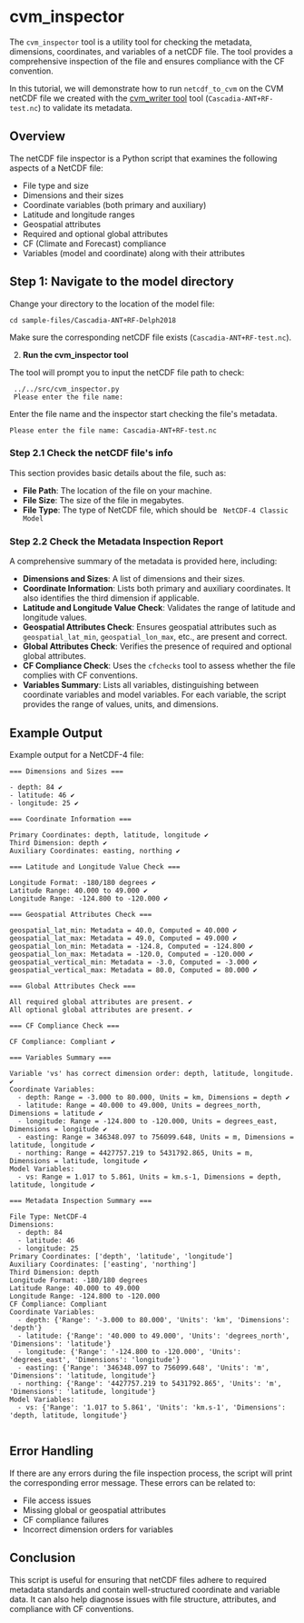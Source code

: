 # cvm_inspector

The `cvm_inspector` tool is a utility tool for checking the metadata, dimensions, coordinates, and variables of a netCDF file. The tool provides a comprehensive inspection of the file and ensures compliance with the CF convention.

In this tutorial, we will demonstrate how to run `netcdf_to_cvm` on the CVM netCDF file we created with the <a href="cvm_writer.html">cvm_writer tool</a> tool (`Cascadia-ANT+RF-test.nc`) to validate its metadata.

## Overview

The netCDF file inspector is a Python script that examines the following aspects of a NetCDF file:

- File type and size
- Dimensions and their sizes
- Coordinate variables (both primary and auxiliary)
- Latitude and longitude ranges
- Geospatial attributes
- Required and optional global attributes
- CF (Climate and Forecast) compliance
- Variables (model and coordinate) along with their attributes

## Step 1: Navigate to the model directory

Change your directory to the location of the model file:

```
cd sample-files/Cascadia-ANT+RF-Delph2018
```

Make sure the corresponding netCDF file exists (`Cascadia-ANT+RF-test.nc`).

2. **Run the cvm_inspector tool**

The tool will prompt you to input the netCDF file path to check:

```
 ../../src/cvm_inspector.py
 Please enter the file name:

```

Enter the file name and the inspector start checking the file's metadata.

```
Please enter the file name: Cascadia-ANT+RF-test.nc
```

### Step 2.1 Check the netCDF file's info

This section provides basic details about the file, such as:

- **File Path**: The location of the file on your machine.
- **File Size**: The size of the file in megabytes.
- **File Type**: The type of NetCDF file, which should be ` NetCDF-4 Classic Model`

### Step 2.2 Check the Metadata Inspection Report

A comprehensive summary of the metadata is provided here, including:

- **Dimensions and Sizes**: A list of dimensions and their sizes.
- **Coordinate Information**: Lists both primary and auxiliary coordinates. It also identifies the third dimension if applicable.
- **Latitude and Longitude Value Check**: Validates the range of latitude and longitude values.
- **Geospatial Attributes Check**: Ensures geospatial attributes such as `geospatial_lat_min`, `geospatial_lon_max`, etc., are present and correct.
- **Global Attributes Check**: Verifies the presence of required and optional global attributes.
- **CF Compliance Check**: Uses the `cfchecks` tool to assess whether the file complies with CF conventions.
- **Variables Summary**: Lists all variables, distinguishing between coordinate variables and model variables. For each variable, the script provides the range of values, units, and dimensions.

## Example Output

Example output for a NetCDF-4 file:

```
=== Dimensions and Sizes ===

- depth: 84 ✔️
- latitude: 46 ✔️
- longitude: 25 ✔️

=== Coordinate Information ===

Primary Coordinates: depth, latitude, longitude ✔️
Third Dimension: depth ✔️
Auxiliary Coordinates: easting, northing ✔️

=== Latitude and Longitude Value Check ===

Longitude Format: -180/180 degrees ✔️
Latitude Range: 40.000 to 49.000 ✔️
Longitude Range: -124.800 to -120.000 ✔️

=== Geospatial Attributes Check ===

geospatial_lat_min: Metadata = 40.0, Computed = 40.000 ✔️
geospatial_lat_max: Metadata = 49.0, Computed = 49.000 ✔️
geospatial_lon_min: Metadata = -124.8, Computed = -124.800 ✔️
geospatial_lon_max: Metadata = -120.0, Computed = -120.000 ✔️
geospatial_vertical_min: Metadata = -3.0, Computed = -3.000 ✔️
geospatial_vertical_max: Metadata = 80.0, Computed = 80.000 ✔️

=== Global Attributes Check ===

All required global attributes are present. ✔️
All optional global attributes are present. ✔️

=== CF Compliance Check ===

CF Compliance: Compliant ✔️

=== Variables Summary ===

Variable 'vs' has correct dimension order: depth, latitude, longitude. ✔️
Coordinate Variables:
  - depth: Range = -3.000 to 80.000, Units = km, Dimensions = depth ✔️
  - latitude: Range = 40.000 to 49.000, Units = degrees_north, Dimensions = latitude ✔️
  - longitude: Range = -124.800 to -120.000, Units = degrees_east, Dimensions = longitude ✔️
  - easting: Range = 346348.097 to 756099.648, Units = m, Dimensions = latitude, longitude ✔️
  - northing: Range = 4427757.219 to 5431792.865, Units = m, Dimensions = latitude, longitude ✔️
Model Variables:
  - vs: Range = 1.017 to 5.861, Units = km.s-1, Dimensions = depth, latitude, longitude ✔️

=== Metadata Inspection Summary ===

File Type: NetCDF-4
Dimensions:
  - depth: 84
  - latitude: 46
  - longitude: 25
Primary Coordinates: ['depth', 'latitude', 'longitude']
Auxiliary Coordinates: ['easting', 'northing']
Third Dimension: depth
Longitude Format: -180/180 degrees
Latitude Range: 40.000 to 49.000
Longitude Range: -124.800 to -120.000
CF Compliance: Compliant
Coordinate Variables:
  - depth: {'Range': '-3.000 to 80.000', 'Units': 'km', 'Dimensions': 'depth'}
  - latitude: {'Range': '40.000 to 49.000', 'Units': 'degrees_north', 'Dimensions': 'latitude'}
  - longitude: {'Range': '-124.800 to -120.000', 'Units': 'degrees_east', 'Dimensions': 'longitude'}
  - easting: {'Range': '346348.097 to 756099.648', 'Units': 'm', 'Dimensions': 'latitude, longitude'}
  - northing: {'Range': '4427757.219 to 5431792.865', 'Units': 'm', 'Dimensions': 'latitude, longitude'}
Model Variables:
  - vs: {'Range': '1.017 to 5.861', 'Units': 'km.s-1', 'Dimensions': 'depth, latitude, longitude'}


```

## Error Handling

If there are any errors during the file inspection process, the script will print the corresponding error message. These errors can be related to:

- File access issues
- Missing global or geospatial attributes
- CF compliance failures
- Incorrect dimension orders for variables

## Conclusion

This script is useful for ensuring that netCDF files adhere to required metadata standards and contain well-structured coordinate and variable data. It can also help diagnose issues with file structure, attributes, and compliance with CF conventions.
